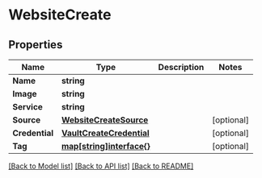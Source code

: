 # WebsiteCreate

## Properties

Name | Type | Description | Notes
------------ | ------------- | ------------- | -------------
**Name** | **string** |  | 
**Image** | **string** |  | 
**Service** | **string** |  | 
**Source** | [**WebsiteCreateSource**](website_create_source.md) |  | [optional] 
**Credential** | [**VaultCreateCredential**](vault_create_credential.md) |  | [optional] 
**Tag** | [**map[string]interface{}**](.md) |  | [optional] 

[[Back to Model list]](../README.md#documentation-for-models) [[Back to API list]](../README.md#documentation-for-api-endpoints) [[Back to README]](../README.md)


